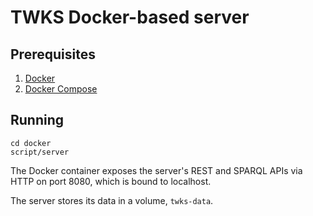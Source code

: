 # TWKS Docker-based server

## Prerequisites

1. [Docker](https://docs.docker.com/v17.12/install/)
1. [Docker Compose](https://docs.docker.com/compose/install/)

## Running

    cd docker
    script/server

The Docker container exposes the server's REST and SPARQL APIs via HTTP on port 8080, which is bound to localhost.

The server stores its data in a volume, `twks-data`.
